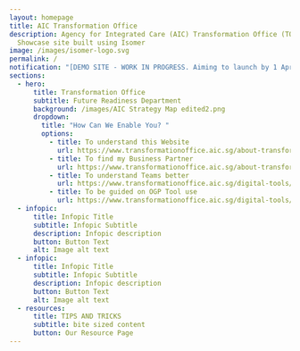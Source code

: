 ```yaml
---
layout: homepage
title: AIC Transformation Office
description: Agency for Integrated Care (AIC) Transformation Office (TO)
  Showcase site built using Isomer
image: /images/isomer-logo.svg
permalink: /
notification: "[DEMO SITE - WORK IN PROGRESS. Aiming to launch by 1 April 2023] "
sections:
  - hero:
      title: Transformation Office
      subtitle: Future Readiness Department
      background: /images/AIC Strategy Map edited2.png
      dropdown:
        title: "How Can We Enable You? "
        options:
          - title: To understand this Website
            url: https://www.transformationoffice.aic.sg/about-transformation-office/toshowcase/
          - title: To find my Business Partner
            url: https://www.transformationoffice.aic.sg/about-transformation-office/bizpartners/
          - title: To understand Teams better
            url: https://www.transformationoffice.aic.sg/digital-tools/microsoft-teams/
          - title: To be guided on OGP Tool use
            url: https://www.transformationoffice.aic.sg/digital-tools/OGP-Tools/Guideline/
  - infopic:
      title: Infopic Title
      subtitle: Infopic Subtitle
      description: Infopic description
      button: Button Text
      alt: Image alt text
  - infopic:
      title: Infopic Title
      subtitle: Infopic Subtitle
      description: Infopic description
      button: Button Text
      alt: Image alt text
  - resources:
      title: TIPS AND TRICKS
      subtitle: bite sized content
      button: Our Resource Page
---
```

